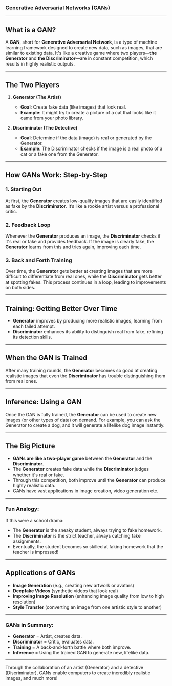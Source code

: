 ### Generative Adversarial Networks (GANs)

---

## What is a GAN?

A **GAN**, short for **Generative Adversarial Network**, is a type of machine learning framework designed to create new data, such as images, that are similar to existing data. It's like a creative game where two players—**the Generator** and **the Discriminator**—are in constant competition, which results in highly realistic outputs.

---

## The Two Players

1. **Generator (The Artist)**

   - **Goal**: Create fake data (like images) that look real.
   - **Example**: It might try to create a picture of a cat that looks like it came from your photo library.

2. **Discriminator (The Detective)**
   - **Goal**: Determine if the data (image) is real or generated by the Generator.
   - **Example**: The Discriminator checks if the image is a real photo of a cat or a fake one from the Generator.

---

## How GANs Work: Step-by-Step

### 1. **Starting Out**

At first, the **Generator** creates low-quality images that are easily identified as fake by the **Discriminator**. It’s like a rookie artist versus a professional critic.

### 2. **Feedback Loop**

Whenever the **Generator** produces an image, the **Discriminator** checks if it's real or fake and provides feedback. If the image is clearly fake, the **Generator** learns from this and tries again, improving each time.

### 3. **Back and Forth Training**

Over time, the **Generator** gets better at creating images that are more difficult to differentiate from real ones, while the **Discriminator** gets better at spotting fakes. This process continues in a loop, leading to improvements on both sides.

---

## Training: Getting Better Over Time

- **Generator** improves by producing more realistic images, learning from each failed attempt.
- **Discriminator** enhances its ability to distinguish real from fake, refining its detection skills.

---

## When the GAN is Trained

After many training rounds, the **Generator** becomes so good at creating realistic images that even the **Discriminator** has trouble distinguishing them from real ones.

---

## Inference: Using a GAN

Once the GAN is fully trained, the **Generator** can be used to create new images (or other types of data) on demand. For example, you can ask the Generator to create a dog, and it will generate a lifelike dog image instantly.

---

## The Big Picture

- **GANs are like a two-player game** between the **Generator** and the **Discriminator**.
- The **Generator** creates fake data while the **Discriminator** judges whether it's real or fake.
- Through this competition, both improve until the **Generator** can produce highly realistic data.
- GANs have vast applications in image creation, video generation etc.

---

### Fun Analogy:

If this were a school drama:

- The **Generator** is the sneaky student, always trying to fake homework.
- The **Discriminator** is the strict teacher, always catching fake assignments.
- Eventually, the student becomes so skilled at faking homework that the teacher is impressed!

---

## Applications of GANs

- **Image Generation** (e.g., creating new artwork or avatars)
- **Deepfake Videos** (synthetic videos that look real)
- **Improving Image Resolution** (enhancing image quality from low to high resolution)
- **Style Transfer** (converting an image from one artistic style to another)

---

### GANs in Summary:

- **Generator** = Artist, creates data.
- **Discriminator** = Critic, evaluates data.
- **Training** = A back-and-forth battle where both improve.
- **Inference** = Using the trained GAN to generate new, lifelike data.

---

Through the collaboration of an artist (Generator) and a detective (Discriminator), GANs enable computers to create incredibly realistic images, and much more!
